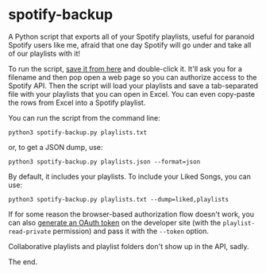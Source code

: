 spotify-backup
==============

A Python script that exports all of your Spotify playlists, useful for paranoid Spotify users like me, afraid that one day Spotify will go under and take all of our playlists with it!

To run the script, [save it from here](https://raw.githubusercontent.com/caseychu/spotify-backup/master/spotify-backup.py) and double-click it. It'll ask you for a filename and then pop open a web page so you can authorize access to the Spotify API. Then the script will load your playlists and save a tab-separated file with your playlists that you can open in Excel. You can even copy-paste the rows from Excel into a Spotify playlist.

You can run the script from the command line:

    python3 spotify-backup.py playlists.txt

or, to get a JSON dump, use:

    python3 spotify-backup.py playlists.json --format=json

By default, it includes your playlists. To include your Liked Songs, you can use:

    python3 spotify-backup.py playlists.txt --dump=liked,playlists


If for some reason the browser-based authorization flow doesn't work, you can also [generate an OAuth token](https://developer.spotify.com/web-api/console/get-playlists/) on the developer site (with the `playlist-read-private` permission) and pass it with the `--token` option.

Collaborative playlists and playlist folders don't show up in the API, sadly.

The end.
